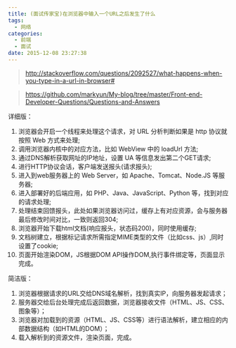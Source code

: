 ```yaml
---
title: (面试传家宝)在浏览器中输入一个URL之后发生了什么
tags:
  - 网络
categories:
  - 前端
  - 面试
date: 2015-12-08 23:27:38
---
```


> http://stackoverflow.com/questions/2092527/what-happens-when-you-type-in-a-url-in-browser#

> https://github.com/markyun/My-blog/tree/master/Front-end-Developer-Questions/Questions-and-Answers

详细版：
  1. 浏览器会开启一个线程来处理这个请求，对 URL 分析判断如果是 http 协议就按照 Web 方式来处理;
  2. 调用浏览器内核中的对应方法，比如 WebView 中的 loadUrl 方法;
  3. 通过DNS解析获取网址的IP地址，设置 UA 等信息发出第二个GET请求;
  4. 进行HTTP协议会话，客户端发送报头(请求报头);
  5. 进入到web服务器上的 Web Server，如 Apache、Tomcat、Node.JS 等服务器;
  6. 进入部署好的后端应用，如 PHP、Java、JavaScript、Python 等，找到对应的请求处理;
  7. 处理结束回馈报头，此处如果浏览器访问过，缓存上有对应资源，会与服务器最后修改时间对比，一致则返回304;
  8. 浏览器开始下载html文档(响应报头，状态码200)，同时使用缓存;
  9. 文档树建立，根据标记请求所需指定MIME类型的文件（比如css、js）,同时设置了cookie;
  10. 页面开始渲染DOM，JS根据DOM API操作DOM,执行事件绑定等，页面显示完成。

简洁版：
  1. 浏览器根据请求的URL交给DNS域名解析，找到真实IP，向服务器发起请求；
  2. 服务器交给后台处理完成后返回数据，浏览器接收文件（HTML、JS、CSS、图象等）；
  3. 浏览器对加载到的资源（HTML、JS、CSS等）进行语法解析，建立相应的内部数据结构（如HTML的DOM）；
  4. 载入解析到的资源文件，渲染页面，完成。